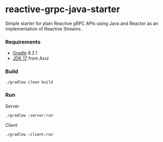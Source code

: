# reactive-grpc-java-starter

Simple starter for plain Reactive gRPC APIs using Java and Reactor as an implementation of Reactive Streams.

### Requirements

- [Gradle](https://gradle.org/releases/) 8.2.1
- [JDK 17](https://www.azul.com/downloads/?package=jdk#zulu) from Azul

### Build

```bash
./gradlew clean build
```

### Run

Server
```bash
./gradlew :server:run
```

Client
```bash
./gradlew :client:run
```
